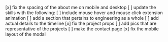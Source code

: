[x] fix the spacing of the about me on mobile and desktop
[ ] update the skills with the following:
[ ] include mouse hover and mouse click extension animation
[ ] add a section that pertains to engineering as a whole
[ ] add actual details to the timeline
[x] fix the project props
[ ] add pics that are representative of the projects
[ ] make the contact page
[x] fix the mobile layout of the modal
